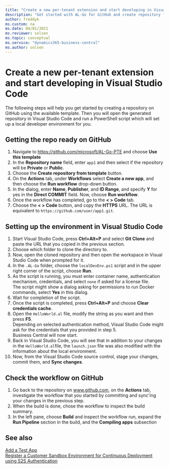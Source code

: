 ```yaml
---
title: "Create a new per-tenant extension and start developing in Visual Studio Code"
description: "Get started with AL-Go for GitHub and create repository from template for Business Central."
author: freddyk
ms.custom: na
ms.date: 04/01/2021
ms.reviewer: solsen
ms.topic: conceptual
ms.service: "dynamics365-business-central"
ms.author: solsen
---
```


# Create a new per-tenant extension and start developing in Visual Studio Code

The following steps will help you get started by creating a repository on GitHub using the available template. Then you will open the generated repository in Visual Studio Code and run a PowerShell script which will set up a local developer environment for you. 

## Getting the repo ready on GitHub

1. Navigate to https://github.com/microsoft/AL-Go-PTE and choose **Use this template**
1. In the **Repository name** field, enter `app1` and then select if the repository will be **Private** or **Public**.
1. Choose the **Create repository from template** button.
1. On the **Actions** tab, under **Workflows** select **Create a new app**, and then choose the **Run workflow** drop-down button.
1. In the dialog, enter **Name**, **Publisher**, and **ID Range**, and specify **Y** for yes in the **Direct COMMIT** field. Now, choose **Run workflow**.
1. Once the workflow has completed, go to the **< > Code** tab.
1. Choose the **< > Code** button, and copy the **HTTPS** URL. The URL is equivalent to `https://github.com/user/app1.git`.

## Setting up the environment in Visual Studio Code

1. Start Visual Studio Code, press **Ctrl+Alt+P** and select **Git Clone** and paste the URL that you copied in the previous section.
1. Choose which folder to clone the directory to.
1. Now, open the cloned repository and then open the workspace in Visual Studio Code when prompted for it.
1. In the `.AL-Go` folder, choose the `localDevEnv.ps1` script and in the upper right corner of the script, choose **Run**.
1. As the script is running, you must enter container name, authentication mechanism, credentials, and select `none` if asked for a license file.  
The script might show a dialog asking for permissions to run Docker commands, select **Yes** in this dialog. 
1. Wait for completion of the script.
1. Once the script is completed, press **Ctrl+Alt+P** and choose **Clear credentials cache**.
1. Open the `HelloWorld.al` file, modify the string as you want and then press **F5**.  
Depending on selected authentication method, Visual Studio Code might ask for the credentials that you provided in step 5.  
Business Central will now start.
1. Back in Visual Studio Code, you will see that in addition to your changes in the `HelloWorld.al`file, the `launch.json` file was also modified with the information about the local environment. 
1. Now, from the Visual Studio Code source control, stage your changes, commit them, and **Sync changes**.

## Check the workflow on GitHub

1. Go back to the repository on www.github.com, on the **Actions** tab, investigate the workflow that you started by committing and sync'ing your changes in the previous step.
1. When the build is done, chose the workflow to inspect the build summary.
1. In the left pane, choose **Build** and inspect the workflow run, expand the **Run Pipeline** section in the build, and the **Compiling apps** subsection

## See also

[Add a Test App](algo-add-test-app.md)  
[Register a Customer Sandbox Environment for Continuous Deployment using S2S Authentication](algo-register-sandbox.md)  